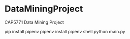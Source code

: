 # DataMiningProject
CAP5771 Data Mining Project

pip install pipenv
pipenv install
pipenv shell
python main.py
